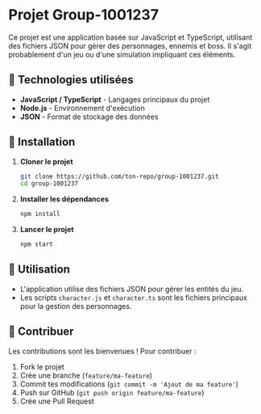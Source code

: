 # Projet Group-1001237

Ce projet est une application basée sur JavaScript et TypeScript, utilisant des fichiers JSON pour gérer des personnages, ennemis et boss. Il s'agit probablement d'un jeu ou d'une simulation impliquant ces éléments.

## 🚀 Technologies utilisées

- **JavaScript / TypeScript** - Langages principaux du projet
- **Node.js** - Environnement d'exécution
- **JSON** - Format de stockage des données

## 📌 Installation

1. **Cloner le projet**
   ```sh
   git clone https://github.com/ton-repo/group-1001237.git
   cd group-1001237
   ```
2. **Installer les dépendances**
   ```sh
   npm install
   ```
3. **Lancer le projet**
   ```sh
   npm start
   ```

## 📖 Utilisation

- L'application utilise des fichiers JSON pour gérer les entités du jeu.
- Les scripts `character.js` et `character.ts` sont les fichiers principaux pour la gestion des personnages.

## 🤝 Contribuer

Les contributions sont les bienvenues ! Pour contribuer :
1. Fork le projet
2. Crée une branche (`feature/ma-feature`)
3. Commit tes modifications (`git commit -m 'Ajout de ma feature'`)
4. Push sur GitHub (`git push origin feature/ma-feature`)
5. Crée une Pull Request
